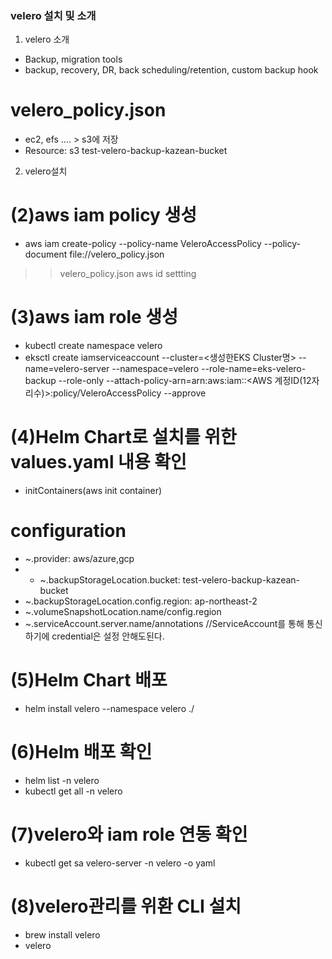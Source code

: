 ### velero 설치 및 소개
1. velero 소개
- Backup, migration tools
- backup, recovery, DR, back scheduling/retention, custom backup hook

# velero_policy.json
- ec2, efs .... > s3에 저장
- Resource: s3 test-velero-backup-kazean-bucket

2. velero설치
# (2)aws iam policy 생성
- aws iam create-policy --policy-name VeleroAccessPolicy --policy-document file://velero_policy.json
>> velero_policy.json aws id settting
# (3)aws iam role 생성
- kubectl create namespace velero
- eksctl create iamserviceaccount --cluster=<생성한EKS Cluster명> --name=velero-server --namespace=velero --role-name=eks-velero-backup --role-only --attach-policy-arn=arn:aws:iam::<AWS 계정ID(12자리수)>:policy/VeleroAccessPolicy --approve
# (4)Helm Chart로 설치를 위한 values.yaml 내용 확인
- initContainers(aws init container)
# configuration
- ~.provider: aws/azure,gcp
- - ~.backupStorageLocation.bucket: test-velero-backup-kazean-bucket
- ~.backupStorageLocation.config.region: ap-northeast-2
- ~.volumeSnapshotLocation.name/config.region
- ~.serviceAccount.server.name/annotations //ServiceAccount를 통해 통신하기에 credential은 설정 안해도된다.
# (5)Helm Chart 배포
- helm install velero --namespace velero ./
# (6)Helm 배포 확인
- helm list -n velero
- kubectl get all -n velero
# (7)velero와 iam role 연동 확인
- kubectl get sa velero-server -n velero -o yaml
# (8)velero관리를 위환 CLI 설치
- brew install velero
- velero
